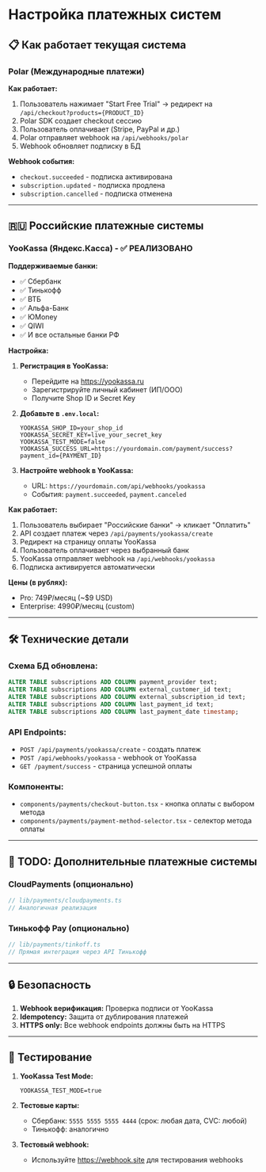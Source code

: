 # Настройка платежных систем

## 📋 Как работает текущая система

### Polar (Международные платежи)

**Как работает:**
1. Пользователь нажимает "Start Free Trial" → редирект на `/api/checkout?products={PRODUCT_ID}`
2. Polar SDK создает checkout сессию
3. Пользователь оплачивает (Stripe, PayPal и др.)
4. Polar отправляет webhook на `/api/webhooks/polar`
5. Webhook обновляет подписку в БД

**Webhook события:**
- `checkout.succeeded` - подписка активирована
- `subscription.updated` - подписка продлена
- `subscription.cancelled` - подписка отменена

---

## 🇷🇺 Российские платежные системы

### YooKassa (Яндекс.Касса) - ✅ РЕАЛИЗОВАНО

**Поддерживаемые банки:**
- ✅ Сбербанк
- ✅ Тинькофф
- ✅ ВТБ
- ✅ Альфа-Банк
- ✅ ЮMoney
- ✅ QIWI
- ✅ И все остальные банки РФ

**Настройка:**

1. **Регистрация в YooKassa:**
   - Перейдите на https://yookassa.ru
   - Зарегистрируйте личный кабинет (ИП/ООО)
   - Получите Shop ID и Secret Key

2. **Добавьте в `.env.local`:**
   ```env
   YOOKASSA_SHOP_ID=your_shop_id
   YOOKASSA_SECRET_KEY=live_your_secret_key
   YOOKASSA_TEST_MODE=false
   YOOKASSA_SUCCESS_URL=https://yourdomain.com/payment/success?payment_id={PAYMENT_ID}
   ```

3. **Настройте webhook в YooKassa:**
   - URL: `https://yourdomain.com/api/webhooks/yookassa`
   - События: `payment.succeeded`, `payment.canceled`

**Как работает:**
1. Пользователь выбирает "Российские банки" → кликает "Оплатить"
2. API создает платеж через `/api/payments/yookassa/create`
3. Редирект на страницу оплаты YooKassa
4. Пользователь оплачивает через выбранный банк
5. YooKassa отправляет webhook на `/api/webhooks/yookassa`
6. Подписка активируется автоматически

**Цены (в рублях):**
- Pro: 749₽/месяц (~$9 USD)
- Enterprise: 4990₽/месяц (custom)

---

## 🛠 Технические детали

### Схема БД обновлена:

```sql
ALTER TABLE subscriptions ADD COLUMN payment_provider text;
ALTER TABLE subscriptions ADD COLUMN external_customer_id text;
ALTER TABLE subscriptions ADD COLUMN external_subscription_id text;
ALTER TABLE subscriptions ADD COLUMN last_payment_id text;
ALTER TABLE subscriptions ADD COLUMN last_payment_date timestamp;
```

### API Endpoints:

- `POST /api/payments/yookassa/create` - создать платеж
- `POST /api/webhooks/yookassa` - webhook от YooKassa
- `GET /payment/success` - страница успешной оплаты

### Компоненты:

- `components/payments/checkout-button.tsx` - кнопка оплаты с выбором метода
- `components/payments/payment-method-selector.tsx` - селектор метода оплаты

---

## 📝 TODO: Дополнительные платежные системы

### CloudPayments (опционально)

```typescript
// lib/payments/cloudpayments.ts
// Аналогичная реализация
```

### Тинькофф Pay (опционально)

```typescript
// lib/payments/tinkoff.ts
// Прямая интеграция через API Тинькофф
```

---

## 🔒 Безопасность

1. **Webhook верификация:** Проверка подписи от YooKassa
2. **Idempotency:** Защита от дублирования платежей
3. **HTTPS only:** Все webhook endpoints должны быть на HTTPS

---

## 🧪 Тестирование

1. **YooKassa Test Mode:**
   ```env
   YOOKASSA_TEST_MODE=true
   ```
   
2. **Тестовые карты:**
   - Сбербанк: `5555 5555 5555 4444` (срок: любая дата, CVC: любой)
   - Тинькофф: аналогично

3. **Тестовый webhook:**
   - Используйте https://webhook.site для тестирования webhooks

